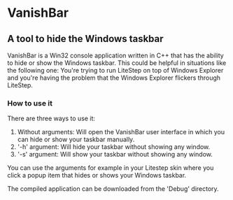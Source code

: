 # VanishBar
## A tool to hide the Windows taskbar

VanishBar is a Win32 console application written in C++ that has the ability to hide or show the Windows taskbar. This could be helpful in situations like the following one: You're trying to run LiteStep on top of Windows Explorer and you're having the problem that the Windows Explorer flickers through LiteStep.

### How to use it

There are three ways to use it:

1. Without arguments:  Will open the VanishBar user interface in which you can hide or show your taskbar manually.
2. '-h' argument:     Will hide your taskbar without showing any window.
3. '-s' argument:     Will show your taskbar without showing any window.

You can use the arguments for example in your Litestep skin where you click a popup item that hides or shows your Windows taskbar.

The compiled application can be downloaded from the 'Debug' directory.

